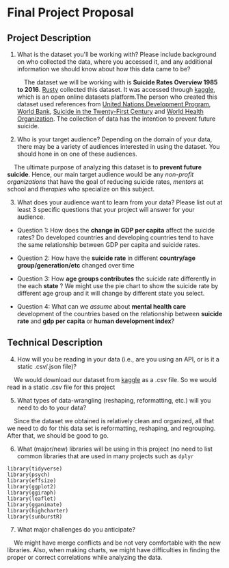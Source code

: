 # Final Project Proposal

## Project Description

1. What is the dataset you'll be working with?  Please include background on who collected the data, where you accessed it, and any additional information we should know about how this data came to be?

    &nbsp;&nbsp;&nbsp;&nbsp;The dataset we will be working with is **Suicide Rates Overview 1985 to 2016**. [Rusty](https://www.kaggle.com/russellyates88) collected this dataset. It was accessed through [kaggle](https://www.kaggle.com/russellyates88/suicide-rates-overview-1985-to-2016), which is an open online datasets platform.The person who created this dataset used references from [United Nations Development Program](http://hdr.undp.org/en/indicators/137506), [World Bank](http://databank.worldbank.org/data/source/world-development-indicators#), [Suicide in the Twenty-First Century](https://www.kaggle.com/szamil/suicide-in-the-twenty-first-century/notebook) and [World Health Organization](http://www.who.int/mental_health/suicide-prevention/en/). The collection of data has the intention to prevent future suicide.

2. Who is your target audience?  Depending on the domain of your data, there may be a variety of audiences interested in using the dataset.  You should hone in on one of these audiences.

  &nbsp;&nbsp;&nbsp;&nbsp;The ultimate purpose of analyzing this dataset is to **prevent future suicide**. Hence, our main target audience would be any _non-profit organizations_ that have the goal of reducing suicide rates, _mentors_ at school and _therapies_ who specialize on this subject.

3. What does your audience want to learn from your data?  Please list out at least 3 specific questions that your project will answer for your audience.

 - Question 1: How does the **change in GDP per capita** affect the suicide rates? Do developed countries and developing countries tend to have the same relationship between GDP per capita and suicide rates.

 - Question 2: How have the **suicide rate** in different **country/age group/generation/etc** changed over time

 - Question 3: How **age groups contributes** the suicide rate differently in the each **state** ? We might use the pie chart to show the suicide rate by different age group and it will change by different state you select.

 - Question 4: What can we _assume_ about **mental health care** development of the countries based on the relationship between **suicide rate** and **gdp per capita** or **human development index**?


## Technical Description
4. How will you be reading in your data (i.e., are you using an API, or is it a static .csv/.json file)?

 &nbsp;&nbsp;&nbsp;&nbsp;We would download our dataset from [kaggle](https://www.kaggle.com/russellyates88/suicide-rates-overview-1985-to-2016) as a .csv file. So we would read in a static .csv file for this project

5. What types of data-wrangling (reshaping, reformatting, etc.) will you need to do to your data?

 &nbsp;&nbsp;&nbsp;&nbsp;Since the dataset we obtained is relatively clean and organized, all that we need to do for this data set is reformatting, reshaping, and regrouping. After that, we should be good to go.

6. What (major/new) libraries will be using in this project (no need to list common libraries that are used in many projects such as ```dplyr```
 ```
 library(tidyverse)
 library(psych)
 library(effsize)
 library(ggplot2)
 library(ggiraph)
 library(leaflet)
 library(gganimate)
 library(highcharter)
 library(sunburstR)
 ```


7. What major challenges do you anticipate?

 &nbsp;&nbsp;&nbsp;&nbsp;We might have merge conflicts and be not very comfortable with the new libraries. Also, when making charts, we might have difficulties in finding the proper or correct correlations while analyzing the data.
